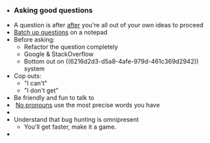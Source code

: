 - ### Asking good questions
- A question is after <ins>after</ins> you're all out of your own ideas to proceed
- <ins>Batch up questions</ins> on a notepad
- Before asking:
	- Refactor the question completely
	- Google & StackOverflow
	- Bottom out on ((6216d2d3-d5a8-4afe-979d-461c369d2942)) system
- Cop outs:
	- "I can't"
	- "I don't get"
- Be friendly and fun to talk to
- ​ <u>No pronouns</u> use the most precise words you have
-
- Understand that bug hunting is omnipresent
	- You'll get faster, make it a game.
-